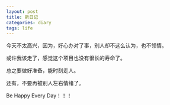```yaml
---
layout: post
title: 新日记
categories: diary
tags: life
---
```


今天不太高兴，因为，好心办对了事，别人却不这么认为，也不领情。

或许我该走了，感觉这个项目也没有很长的寿命了。

总之要做好准备，能时刻走人。

还有，不要再被别人左右情绪了。

Be Happy Every Day！！！

